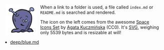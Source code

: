 <img src="../svg/colored-outlined/alien-1.svg" align="left" hspace="10" width="100" title="Alien-1, by Agata Kuczminska" />When a link to a folder is used, a file called `index.md` or `README.md` is searched and rendered.

The icon on the left comes from the awesome [Space Icons Set](https://iconduck.com/sets/space-icons-set) by [Agata Kuczmińska](https://iconduck.com/designers/agata-kuczminska) (CC0). It's [SVG](../svg), weighing only 5539 bytes and is resizable at will!

* [deep/blue.md](deep/blue.md)
